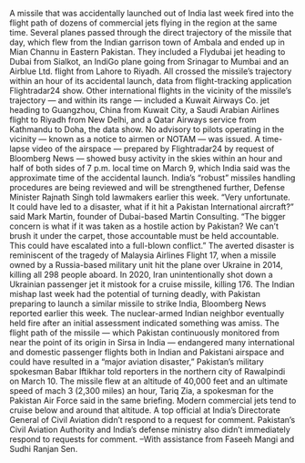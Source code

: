 A missile that was accidentally launched out of India last week fired into the flight path of dozens of commercial jets flying in the region at the same time.
Several planes passed through the direct trajectory of the missile that day, which flew from the Indian garrison town of Ambala and ended up in Mian Channu in Eastern Pakistan. They included a Flydubai jet heading to Dubai from Sialkot, an IndiGo plane going from Srinagar to Mumbai and an Airblue Ltd. flight from Lahore to Riyadh. All crossed the missile’s trajectory within an hour of its accidental launch, data from flight-tracking application Flightradar24 show.
Other international flights in the vicinity of the missile’s trajectory — and within its range — included a Kuwait Airways Co. jet heading to Guangzhou, China from Kuwait City, a Saudi Arabian Airlines flight to Riyadh from New Delhi, and a Qatar Airways service from Kathmandu to Doha, the data show. No advisory to pilots operating in the vicinity — known as a notice to airmen or NOTAM — was issued.
A time-lapse video of the airspace — prepared by Flightradar24 by request of Bloomberg News — showed busy activity in the skies within an hour and half of both sides of 7 p.m. local time on March 9, which India said was the approximate time of the accidental launch. India’s “robust” missiles handling procedures are being reviewed and will be strengthened further, Defense Minister Rajnath Singh told lawmakers earlier this week.
“Very unfortunate. It could have led to a disaster, what if it hit a Pakistan International aircraft?” said Mark Martin, founder of Dubai-based Martin Consulting. “The bigger concern is what if it was taken as a hostile action by Pakistan? We can’t brush it under the carpet, those accountable must be held accountable. This could have escalated into a full-blown conflict.”
The averted disaster is reminiscent of the tragedy of Malaysia Airlines Flight 17, when a missile owned by a Russia-based military unit hit the plane over Ukraine in 2014, killing all 298 people aboard. In 2020, Iran unintentionally shot down a Ukrainian passenger jet it mistook for a cruise missile, killing 176.
The Indian mishap last week had the potential of turning deadly, with Pakistan preparing to launch a similar missile to strike India, Bloomberg News reported earlier this week. The nuclear-armed Indian neighbor eventually held fire after an initial assessment indicated something was amiss.
The flight path of the missile — which Pakistan continuously monitored from near the point of its origin in Sirsa in India — endangered many international and domestic passenger flights both in Indian and Pakistani airspace and could have resulted in a “major aviation disaster,” Pakistan’s military spokesman Babar Iftikhar told reporters in the northern city of Rawalpindi on March 10. The missile flew at an altitude of 40,000 feet and an ultimate speed of mach 3 (2,300 miles) an hour, Tariq Zia, a spokesman for the Pakistan Air Force said in the same briefing.
Modern commercial jets tend to cruise below and around that altitude.
A top official at India’s Directorate General of Civil Aviation didn’t respond to a request for comment. Pakistan’s Civil Aviation Authority and India’s defense ministry also didn’t immediately respond to requests for comment.
–With assistance from Faseeh Mangi and Sudhi Ranjan Sen.